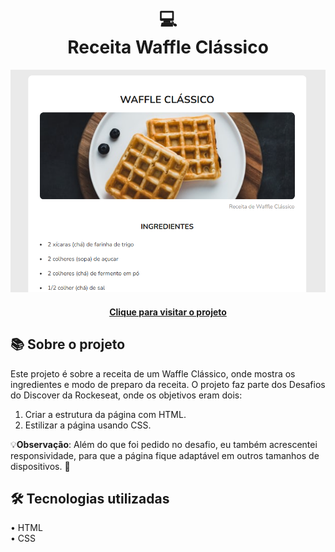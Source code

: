 <h1 align="center">
  💻<br>Receita Waffle Clássico
</h1>

![Design preview for the blog-codar](./assets/images/project-image.png)

<h4 align="center"><a href="https://receita-waffle-classico.vercel.app/" target="_blank">Clique para visitar o projeto</a></h4>

## 📚 Sobre o projeto

Este projeto é sobre a receita de um Waffle Clássico, onde mostra os ingredientes e modo de preparo da receita. O projeto faz parte dos Desafios do Discover da Rockeseat, onde os objetivos eram dois:

1. Criar a estrutura da página com HTML.
2. Estilizar a página usando CSS.

💡<b>Observação</b>: Além do que foi pedido no desafio, eu também acrescentei responsividade, para que a página fique adaptável em outros tamanhos de dispositivos. 🚀

## 🛠️ Tecnologias utilizadas

• HTML<br>
• CSS<br>
